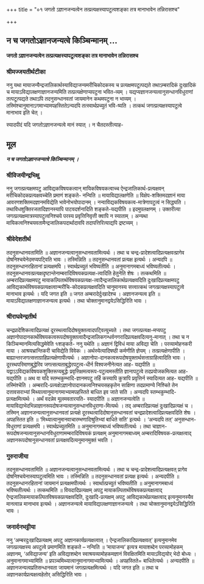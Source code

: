 +++
title = "०१ जगतो ऽज्ञानजन्यत्वेन तत्प्रत्यक्षस्यापटुत्वशङ्का तत्र मानाभावेन तन्निरासश्च"

+++


## न च जगतोऽज्ञानजन्यत्वे किञ्चिन्मानम् ...

**जगतो ऽज्ञानजन्यत्वेन तत्प्रत्यक्षस्यापटुत्वशङ्का तत्र मानाभावेन तन्निरासश्च**

### **श्रीमज्जयतीर्थटीका**

ननु यथा मायाजन्यैन्द्रजालिकार्थस्याविद्याजन्यमरीचिकोदकस्य च प्रत्यक्षमपटूत्पद्यते तथाऽम्बरादिकं दुःखादिकं च मायाऽविद्यालक्षणाज्ञानजन्यमिति तत्प्रत्यक्षेणाप्यपटुना भवित-व्यम् । यद्यप्यज्ञानजन्यत्वानुसन्धानविधुराणां तत्पटूत्पद्यते तथाऽपि तदनुसन्धानवतां जायमानेन कथमपटुना न भाव्यम् ।
तस्मिंश्चानुमानाऽगमाभ्यामपहस्तितेऽन्यदपि तत्स्वार्थप्रच्युतं भवि-ष्यति । तत्कथं जगत्प्रत्यक्षस्यापटुत्वे मानाभाव इति चेत् ।

स्यादपीदं यदि जगतोऽज्ञानजन्यत्वे मानं स्यात् । न चैतदस्तीत्याह-

## **मूल**

***न च जगतोऽज्ञानजन्यत्वे किञ्चिन्मानम् ।***

### **श्रीविजयीन्द्रभिक्षु**

ननु जगत्प्रत्यक्षमपटु आविद्यकविषयकत्वान् मायिकविषयकत्वाच्च ऐन्द्रजालिकार्थ-प्रत्यक्षवन् मरीचिकोदकप्रत्यक्षवच्चेति प्रमाणं शङ्कते- नन्विति ॥ मायाविद्यालक्षणेति ॥ विक्षेप-शक्तिमदज्ञानं माया आवरणशक्तिमदज्ञानमविद्येति भावेनोभयोपादानम् । नन्वाविद्यकविषयकत्व-मात्रेणापटुत्वं न सिद्ध्यति । तथाविधशुक्तिरजतादिज्ञानस्यापि पाटवदर्शनादिति शङ्कते-यद्यपीति ॥ इदमुपलक्षणम् । उक्तरीत्या जगत्प्रत्यक्षमात्रस्यापटुत्वनिश्चये परस्य प्रवृत्तिनिवृत्ती क्वापि न स्याताम् । अन्यथा मायिकत्वनिश्चयवतामैन्द्रजालिकपदार्थादावपि तदापत्तिरित्याद्यपि द्रष्टव्यम् ।

### **श्रीवेदेशतीर्थ**

तदनुसन्धानवतामिति ॥ अज्ञानजन्यत्वानुसन्धानवतामित्यर्थः । तथा च चन्द्र-प्रादेशत्वादिप्रत्यक्षवत्प्रागेव दोषनिश्चयेनेदमप्यपट्विति भावः । तस्मिन्निति ॥ तदनुसन्धानवतां प्रत्यक्ष इत्यर्थः । अन्यदपि ॥ तदनुसन्धानरहितानां प्रत्यक्षमपि । स्वार्थप्रच्युतं भविष्यतीति ॥ अनुमानागमबाध्यं भविष्यतीत्यर्थः । तदनुसन्धानवत्प्रत्यक्षदृष्टान्तेनाम्बरादिविषयकप्रत्यक्ष-त्वादिति हेतुनेति शेषः । तत्कथमिति ॥ अम्बरादिप्रत्यक्षमपटु मायाकल्पितार्थविषयकप्रत्यक्ष-त्वादैन्द्रजालिकार्थप्रत्यक्षवदिति दुःखादिप्रत्यक्षमपटु आविद्यकार्थविषयकप्रत्यक्षत्वान्मरीचि-कोदकप्रत्यक्षवदिति चानुमानस्य सत्त्वात्कथं जगत्प्रत्यक्षस्यापटुत्वे मानाभाव इत्यर्थः । यदि जगत इति ॥ जगत अम्बरादेर्दुःखादेश्च । अज्ञानजन्यत्व इति ॥ मायाऽविद्यालक्षणाज्ञानजन्यत्व इत्यर्थः । तथा चोक्तानुमानद्वयेऽसिद्धिरिति भावः ।

### **श्रीराघवेन्द्रतीर्थ**

चन्द्रप्रादेशिकत्वादिप्रत्यक्षं दूरस्थत्वादिदोषयुक्तत्वादपट्वित्युच्यते । तथा जगत्प्रत्यक्ष-मप्यपटु अज्ञानोपादानकार्थविषयकत्वरूपदोषयुक्तत्वादैन्द्रजालिकगन्धर्वनगरादिप्रत्यक्षवदित्यनु-मानात् । तथा च न किञ्चिन्मानमित्यसिद्धमेवेति १शङ्कते- ननु यथेति ॥ अज्ञानं द्विविधं माया अविद्या चेति । परव्यामोहनकरी माया । आश्रयभ्रान्तिकरी चाविद्येति विवेकः । अर्थस्येत्यादिषष्ठी कर्मणीति ज्ञेयम् । तत्प्रत्यक्षेणापीति । बाह्यान्तरजगत्सत्ताग्राहिप्रत्यक्षेणापीत्यर्थः । अज्ञानोपा-दानकत्वरूपदोषयुक्तार्थसत्ताग्राहित्वादिति भावः । दूरस्थपरिमाणबुद्धेरिव जगत्सत्यताबुद्धेरपटुत्व-धीर्न विश्वजनीनेत्यत आह- यद्यपीति ॥ यद्वाऽऽविद्यकविषयकशुक्तिरूप्यबुद्धेः प्रवृत्तिक्षमत्वरूप-पटुत्वमस्तीति ज्ञानापटुत्वे तदप्रयोजकमित्यत आह-
यद्यपीति ॥ अथ वा यदि स्तम्भकुम्भादि-ज्ञानमपटु तर्हि कस्यापि कुत्रापि प्रवृत्तिर्न स्यादित्यत आह- यद्यपीति ॥ तस्मिंश्चेति । अम्बरादि-प्रत्यक्षेऽज्ञानोपादानकत्वनिश्चयसहकृतेन साक्षिणा तदप्रामाण्ये निश्चिते तेन दत्तावसराभ्यां मिथ्यात्वानुमानागमाभ्यामपहस्तिते बाधित इव जाते सति । अन्यदपि स्तम्भकुम्भादि-प्रत्यक्षमित्यर्थः । अर्थं वदन्नेव मूलमवतारयति- स्यादपीति ॥ अज्ञानजन्यत्वेति ॥ मायाविद्याभेदभिन्नाज्ञानरूपदोषजन्यत्वानुसन्धानविधुराणा-मित्यर्थः । तद् अम्बरादिप्रत्यक्षं दुःखादिप्रत्यक्षं च । तस्मिन् अज्ञानजन्यत्वानुसन्धानवतां प्रत्यक्षे दूरस्थत्वादिदोषानुसन्धानवतां चन्द्रप्रादेशत्वादिप्रत्यक्षवदिति शेषः । अपहस्तित इति ॥ ‘मिथ्यात्वानुमानवाचारम्भणादिश्रुतिभ्यां बाधिते सति’ इत्यर्थः । ‘अन्यदपि तत्’ अनुसन्धान-विधुराणां प्रत्यक्षमपि । स्वार्थप्रच्युतमिति ॥ अनुमानागमबाध्यं भविष्यतीत्यर्थः । तथा चाज्ञान-रूपदोषजन्यत्वानुसन्धानविधुराणामम्बरादिविषयकं प्रत्यक्षम् अनुमानागमबाध्यम् अम्बरादिविषयक-प्रत्यक्षत्वाद् अज्ञानरूपदोषानुसन्धानवतां प्रत्यक्षवदित्यनुमानमुक्तं भवति ।

### **गुरुराजीया**

तदनुसन्धानवतामिति ॥ अज्ञानजन्यत्वानुसन्धानवतामित्यर्थः । तथा च चन्द्र-प्रादेशत्वादिप्रत्यक्षवत् प्रागेव दोषनिश्चयेनास्यापटुत्वमिति भावः । तस्मिन्निति ॥ तदनुसन्धानवतां प्रत्यक्ष इत्यर्थः । अन्यदपीति ॥ तदनुसन्धानरहितानां जायमानं प्रत्यक्षमपीत्यर्थः । स्वार्थात्प्रच्युतं भविष्यतीति ॥ अनुमानागमबाध्यं भविष्यतीत्यर्थः । तत्कथमिति ॥ वियदादिप्रत्यक्षम् अपटु मायाकल्पितार्थविषयकप्रत्यक्षत्वाद् ऐन्द्रजालिकमायाकल्पितविषयकप्रत्यक्षवदिति, दुःखादि-प्रत्यक्षम् अपटु आविद्यकार्थप्रत्यक्षत्वाद् इत्यनुमानस्यैव मानत्वान्न मानाभाव इत्यर्थः । अज्ञानजन्यत्वे मायाविद्यालक्षणाज्ञानजन्यत्वे । तथा चोक्तानुमानद्वयेऽसिद्धिरिति भावः ।

### **जनार्दनभट्टीया**

ननु ‘अम्बरदुःखादिप्रत्यक्षम् अपटु अज्ञानकार्यप्रत्यक्षत्वात् । ऐन्द्रजालिकादिप्रत्यक्षवत्’ इत्यनुमानमेव जगत्प्रत्यक्षस्य अपटुत्वे प्रमाणमिति शङ्कते – नन्विति ॥ ‘मायाजन्य’ इत्यत्र मायाशब्देन परव्यामोहकम् अज्ञानम्, ‘अविद्याजन्य’ इति अविद्याशब्देन स्वाश्रयव्यामोहकमज्ञानं विवक्षितमिति मायाऽविद्ययोर् भेदो बोध्यः । अनुमानागमाभ्यामिति ॥ प्रपञ्चमिथ्यात्वानुमानागमाभ्यामित्यर्थः । अपहस्तिते= बाधितेत्यर्थः । अन्यदपीति ॥ अज्ञानजन्यत्वप्रतिसन्धानवता जायमानं जगत्प्रत्यक्षमित्यर्थः । यदि जगत इति ॥ तथा च अज्ञानकार्यप्रत्यक्षत्वहेतोर् असिद्धिरिति भावः ।

